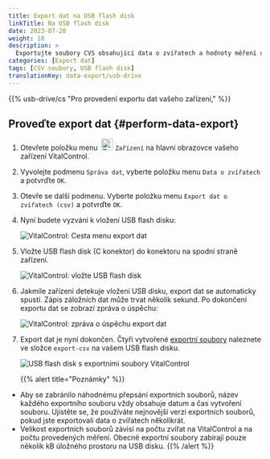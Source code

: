 ```yaml
---
title: Export dat na USB flash disk
linkTitle: Na USB flash disk
date: 2023-07-20
weight: 10
description: >
  Exportujte soubory CVS obsahující data o zvířatech a hodnoty měření uložené na zařízení VitalControl na USB flash disk.
categories: [Export dat]
tags: [CSV soubory, USB flash disk]
translationKey: data-export/usb-drive
---
```

{{% usb-drive/cs "Pro provedení exportu dat vašeho zařízení," %}}

## Proveďte export dat {#perform-data-export}	

1. Otevřete položku menu &nbsp;<img src="/icons/device.svg" width="23" align="bottom" alt="Zařízení" /> `Zařízení` na hlavní obrazovce vašeho zařízení VitalControl.

2. Vyvolejte podmenu `Správa dat`, vyberte položku menu `Data o zvířatech` a potvrďte `OK`.

3. Otevře se další podmenu. Vyberte položku menu `Export dat o zvířatech (csv)` a potvrďte `OK`.

4. Nyní budete vyzváni k vložení USB flash disku:

   ![VitalControl: Cesta menu export dat](../images/data-export.png "Vyvolejte export dat")

5. Vložte USB flash disk (C konektor) do konektoru na spodní straně zařízení.

   ![VitalControl: vložte USB flash disk](/images/firmware/update/plug-in-dual-usb-stick.svg "Vložte USB flash disk")

6. Jakmile zařízení detekuje vložení USB disku, export dat se automaticky spustí. Zápis záložních dat může trvat několik sekund. Po dokončení exportu dat se zobrazí zpráva o úspěchu:

   ![VitalControl: zpráva o úspěchu export dat](../images/success-data-export.png "Úspěšný export dat")

7. Export dat je nyní dokončen. Čtyři vytvořené [exportní soubory](../export-files/) naleznete ve složce `export-csv` na vašem USB flash disku.

   ![USB flash disk s exportními soubory VitalControl](../images/export-files.png "Exportní soubory na USB flash disku")

   {{% alert title="Poznámky" %}}
  - Aby se zabránilo náhodnému přepsání exportních souborů, název každého exportního souboru vždy obsahuje datum a čas vytvoření souboru. Ujistěte se, že používáte nejnovější verzi exportních souborů, pokud jste exportovali data o zvířatech několikrát.
  - Velikost exportních souborů závisí na počtu zvířat na VitalControl a na počtu provedených měření. Obecně exportní soubory zabírají pouze několik kB úložného prostoru na USB disku.
   {{% /alert %}}
